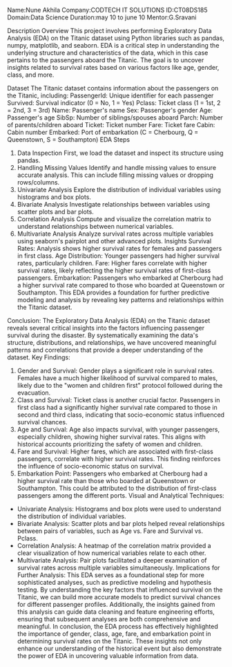 Name:Nune Akhila
Company:CODTECH IT SOLUTIONS
ID:CT08DS185
Domain:Data Science
Duration:may 10 to june 10
Mentor:G.Sravani

Description
Overview
This project involves performing Exploratory Data Analysis (EDA) on the Titanic dataset using Python libraries such as pandas, numpy, matplotlib, and seaborn. EDA is a critical step in understanding the underlying structure and characteristics of the data, which in this case pertains to the passengers aboard the Titanic. The goal is to uncover insights related to survival rates based on various factors like age, gender, class, and more.

Dataset
The Titanic dataset contains information about the passengers on the Titanic, including:
PassengerId: Unique identifier for each passenger
Survived: Survival indicator (0 = No, 1 = Yes)
Pclass: Ticket class (1 = 1st, 2 = 2nd, 3 = 3rd)
Name: Passenger's name
Sex: Passenger's gender
Age: Passenger's age
SibSp: Number of siblings/spouses aboard
Parch: Number of parents/children aboard
Ticket: Ticket number
Fare: Ticket fare
Cabin: Cabin number
Embarked: Port of embarkation (C = Cherbourg, Q = Queenstown, S = Southampton)
EDA Steps
1. Data Inspection
First, we load the dataset and inspect its structure using pandas.
2. Handling Missing Values
Identify and handle missing values to ensure accurate analysis. This can include filling missing values or dropping rows/columns.
3. Univariate Analysis
Explore the distribution of individual variables using histograms and box plots.
4. Bivariate Analysis
Investigate relationships between variables using scatter plots and bar plots.
5. Correlation Analysis
Compute and visualize the correlation matrix to understand relationships between numerical variables.
6. Multivariate Analysis
Analyze survival rates across multiple variables using seaborn's pairplot and other advanced plots.
Insights
Survival Rates: Analysis shows higher survival rates for females and passengers in first class.
Age Distribution: Younger passengers had higher survival rates, particularly children.
Fare: Higher fares correlate with higher survival rates, likely reflecting the higher survival rates of first-class passengers.
Embarkation: Passengers who embarked at Cherbourg had a higher survival rate compared to those who boarded at Queenstown or Southampton.
This EDA provides a foundation for further predictive modeling and analysis by revealing key patterns and relationships within the Titanic dataset.

Conclusion:
The Exploratory Data Analysis (EDA) on the Titanic dataset reveals several critical insights into the factors influencing passenger survival during the disaster. By systematically examining the data's structure, distributions, and relationships, we have uncovered meaningful patterns and correlations that provide a deeper understanding of the dataset.
Key Findings:
1. Gender and Survival: Gender plays a significant role in survival rates. Females have a much higher likelihood of survival compared to males, likely due to the "women and children first" protocol followed during the evacuation.
2. Class and Survival: Ticket class is another crucial factor. Passengers in first class had a significantly higher survival rate compared to those in second and third class, indicating that socio-economic status influenced survival chances.
3. Age and Survival: Age also impacts survival, with younger passengers, especially children, showing higher survival rates. This aligns with historical accounts prioritizing the safety of women and children.
4. Fare and Survival: Higher fares, which are associated with first-class passengers, correlate with higher survival rates. This finding reinforces the influence of socio-economic status on survival.
5. Embarkation Point: Passengers who embarked at Cherbourg had a higher survival rate than those who boarded at Queenstown or Southampton. This could be attributed to the distribution of first-class passengers among the different ports.
Visual and Analytical Techniques:
- Univariate Analysis: Histograms and box plots were used to understand the distribution of individual variables.
- Bivariate Analysis: Scatter plots and bar plots helped reveal relationships between pairs of variables, such as Age vs. Fare and Survival vs. Pclass.
- Correlation Analysis: A heatmap of the correlation matrix provided a clear visualization of how numerical variables relate to each other.
- Multivariate Analysis: Pair plots facilitated a deeper examination of survival rates across multiple variables simultaneously.
Implications for Further Analysis:
This EDA serves as a foundational step for more sophisticated analyses, such as predictive modeling and hypothesis testing. By understanding the key factors that influenced survival on the Titanic, we can build more accurate models to predict survival chances for different passenger profiles. Additionally, the insights gained from this analysis can guide data cleaning and feature engineering efforts, ensuring that subsequent analyses are both comprehensive and meaningful.
In conclusion, the EDA process has effectively highlighted the importance of gender, class, age, fare, and embarkation point in determining survival rates on the Titanic. These insights not only enhance our understanding of the historical event but also demonstrate the power of EDA in uncovering valuable information from data.
